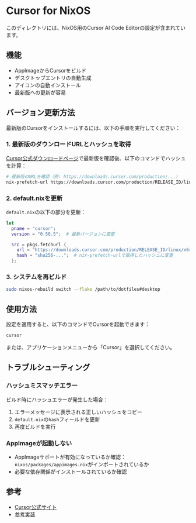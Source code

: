 # Cursor for NixOS

このディレクトリには、NixOS用のCursor AI Code Editorの設定が含まれています。

## 機能

- AppImageからCursorをビルド
- デスクトップエントリの自動生成
- アイコンの自動インストール
- 最新版への更新が容易

## バージョン更新方法

最新版のCursorをインストールするには、以下の手順を実行してください：

### 1. 最新版のダウンロードURLとハッシュを取得

[Cursor公式ダウンロードページ](https://cursor.com/download)で最新版を確認後、以下のコマンドでハッシュを計算：

```bash
# 最新版のURLを確認（例: https://downloads.cursor.com/production/...）
nix-prefetch-url https://downloads.cursor.com/production/RELEASE_ID/linux/x64/Cursor-VERSION-x86_64.AppImage
```

### 2. default.nixを更新

`default.nix`の以下の部分を更新：

```nix
let
  pname = "cursor";
  version = "0.50.5";  # 最新バージョンに変更

  src = pkgs.fetchurl {
    url = "https://downloads.cursor.com/production/RELEASE_ID/linux/x64/Cursor-VERSION-x86_64.AppImage";  # 最新URLに変更
    hash = "sha256-...";  # nix-prefetch-urlで取得したハッシュに変更
  };
```

### 3. システムを再ビルド

```bash
sudo nixos-rebuild switch --flake /path/to/dotfiles#desktop
```

## 使用方法

設定を適用すると、以下のコマンドでCursorを起動できます：

```bash
cursor
```

または、アプリケーションメニューから「Cursor」を選択してください。

## トラブルシューティング

### ハッシュミスマッチエラー

ビルド時にハッシュエラーが発生した場合：

1. エラーメッセージに表示される正しいハッシュをコピー
2. `default.nix`の`hash`フィールドを更新
3. 再度ビルドを実行

### AppImageが起動しない

- AppImageサポートが有効になっているか確認：`nixos/packages/appimages.nix`がインポートされているか
- 必要な依存関係がインストールされているか確認

## 参考

- [Cursor公式サイト](https://cursor.com)
- [参考実装](https://github.com/bloodstiller/dotfiles/blob/main/packages/cursor/cursor.nix)
